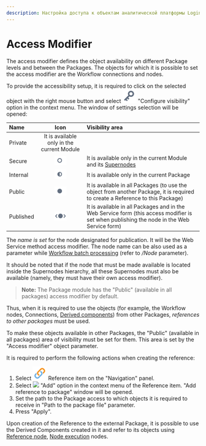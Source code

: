 ```yaml
---
description: Настройка доступа к объектам аналитической платформы Loginom. Модификатор доступа (закрытый, защищенный, внутренний, открытый, опубликованный). Ссылка на пакет.
---
```

# Access Modifier

The access modifier defines the object availability on different Package levels and between the Packages. The objects for which it is possible to set the access modifier are the Workflow connections and nodes.

To provide the accessibility setup, it is required to click on the selected object with the right mouse button and select ![](./../images/icons/common/toolbar-controls/access-rights_default.svg) "Configure visibility" option in the context menu. The window of settings selection will be opened:

| Name | Icon | Visibility area |
:----|:----:|:----
| Private | It is available only in the current Module |
| Secure | ![](./../images/icons/app/node/controls/visibility_private_ex.svg) | It is available only in the current Module and its [Supernodes](./../processors/control/supernode.md) |
| Internal | ![](./../images/icons/app/node/controls/visibility_internal.svg) | It is available only in the current Package |
| Public | ![](./../images/icons/app/node/controls/visibility_public.svg) | It is available in all Packages (to use the object from another Package, it is required to create a Reference to this Package) |
| Published | ![](./../images/icons/app/node/controls/visibility_published.svg) | It is available in all Packages and in the Web Service form (this access modifier is set when publishing the node in the Web Service form) |

The *name is set* for the node designated for publication. It will be the  Web Service method access modifier. The node name can be also used as a parameter while [Workflow batch processing](./batchlauncher.md)
(refer to */Node* parameter).

It should be noted that if the node that must be made available is located inside the Supernodes hierarchy, all these Supernodes must also be available (namely, they must have their own access modifier).

> **Note:** The Package module has the "Public" (available in all packages) access modifier by default.

Thus, when it is required to use the objects (for example, the Workflow nodes, Connections, [Derived components](./derived-component.md)) from other Packages, *references to other packages* must be used.

To make these objects available in other Packages, the "Public" (available in all packages) area of visibility must be set for them. This area is set by the "Access modifier" object parameter.

It is required to perform the following actions when creating the reference:

1. Select ![](./../images/icons/common/system-object/link_default.svg) Reference item on the "Navigation" panel.
2. Select ![](./../images/icons/app/node/ports/add/add_inactive_default.svg) "Add" option in the context menu of the Reference item. "Add reference to package" window will be opened.
3. Set the path to the Package access to which objects it is required to receive in "Path to the package file" parameter.
4. Press "Apply".

Upon creation of the Reference to the external Package, it is possible to use the Derived Components created in it and refer to its objects using [Reference node](./../processors/control/reference-node.md), [Node execution](./../processors/control/execute-node.md) nodes.
